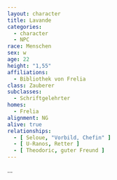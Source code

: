 ```yaml
---
layout: character
title: Lavande
categories:
  - character
  - NPC
race: Menschen
sex: w
age: 22
height: "1,55"
affiliations:
  - Bibliothek von Frelia
class: Zauberer
subclasses:
  - Schriftgelehrter
homes:
  - Frelia
alignment: NG
alive: true
relationships:
  - [ Seloue, "Vorbild, Chefin" ]
  - [ U-Ranos, Retter ]
  - [ Theodoric, guter Freund ]
---
```


...